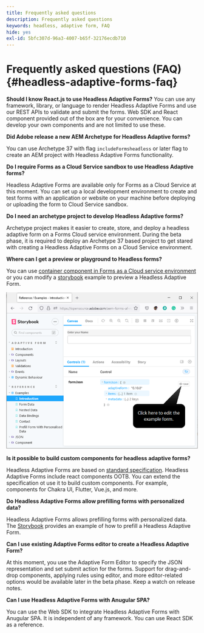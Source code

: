 ```yaml
---
title: Frequently asked questions
description: Frequently asked questions
keywords: headless, adaptive form, FAQ
hide: yes
exl-id: 5bfc307d-96a3-4007-b65f-32176ecdb710
---
```

# Frequently asked questions (FAQ) {#headless-adaptive-forms-faq}

**Should I know React.js to use Headless Adaptive Forms?**
You can use any framework, library, or language to render Headless Adaptive Forms and use our REST APIs to validate and submit the forms. Web SDK and React component provided out of the box are for your convenience. You can develop your own components and are not limited to use these.

**Did Adobe release a new AEM Archetype for Headless Adaptive forms?**

You can use Archetype 37 with flag `includeFormsheadless` or later flag to create an AEM project with Headless Adaptive Forms functionality.

**Do I require Forms as a Cloud Service sandbox to use Headless Adaptive forms?**

Headless Adaptive Forms are available only for Forms as a Cloud Service at this moment. You can set up a local development environment to create and test forms with an application or website on your machine before deploying or uploading the form to Cloud Service sandbox.

**Do I need an archetype project to develop Headless Adaptive forms?** 

Archetype project makes it easier to create, store, and deploy a headless adaptive form on a Forms Cloud service environment. During the beta phase, it is required to deploy an Archetype 37 based project to get stared with creating a Headless Adaptive Forms on a Cloud Service environment.

**Where can I get a preview or playground to Headless forms?** 

You can use [container component in Forms as a Cloud service environment](render-first-headless-adaptive-form.md) or you can modify a [storybook](https://opensource.adobe.com/aem-forms-af-runtime/storybook/?path=/story/reference-examples--introduction) example to preview a Headless Adaptive Form.

![](/help/assets/storybook-eample.png)

**Is it possible to build custom components for headless adaptive forms?**

Headless Adaptive Forms are based on [standard specification](/help/assets/Headless-Adaptive-Form-Specification.pdf). Headless Adaptive Forms include react components OOTB. You can extend the specification ot use it to build custom components. For example, components for Chakra UI, Flutter, Vue.js, and more.

<!-- **Do Headless Adaptive Forms support cascading fields?**

Headless Adaptive Forms look up for fields/Cascading fields. What you see in the second field depends on what you chose in the first field.  -->

**Do Headless Adaptive Forms allow prefilling forms with personalized data?**

Headless Adaptive Forms allows prefilling forms with personalized data. The [Storybook](https://opensource.adobe.com/aem-forms-af-runtime/storybook/?path=/story/reference-examples--prefill-form-with-personalised-data) provides an example of how to prefill a Headless Adaptive Form.

**Can I use  existing Adaptive Forms editor to create a Headless Adaptive Form?**

At this moment, you use the Adaptive Form Editor to specify the JSON representation and set submit action for the forms. Support for drag-and-drop components, applying rules using editor, and more editor-related options would be available later in the beta phase. Keep a watch on release notes. 

**Can I use Headless Adaptive Forms with Anugular SPA?**

You can use the Web SDK to integrate Headless Adaptive Forms with Anugular SPA. It is independent of any framework. You can use React SDK as a reference. 

<!-- **Can I convert an existing Headful Adaptive Form to Headless Adaptive Form?**

**Where is captured data stored?**

<!-- The data is handed to the configured REST endpoint. You can also configure a Form Data Model (FDM) to receive or send data to disparate data sources (FDM feature would be available in a subsequent beta release.) 

**Is Headless Adaptive Forms HIPPA complaint?** -->
